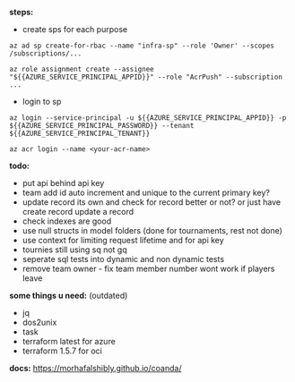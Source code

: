 **steps:**

-  create sps for each purpose

`az ad sp create-for-rbac --name "infra-sp" --role 'Owner' --scopes /subscriptions/...`

`az role assignment create --assignee "${{AZURE_SERVICE_PRINCIPAL_APPID}}" --role "AcrPush" --subscription ...`

-  login to sp

`az login --service-principal -u ${{AZURE_SERVICE_PRINCIPAL_APPID}} -p ${{AZURE_SERVICE_PRINCIPAL_PASSWORD}} --tenant ${{AZURE_SERVICE_PRINCIPAL_TENANT}}`

`az acr login --name <your-acr-name>`

**todo:**

-  put api behind api key
-  team add id auto increment and unique to the current primary key?
-  update record its own and check for record better or not? or just have create record update a record
-  check indexes are good
-  use null structs in model folders (done for tournaments, rest not done)
-  use context for limiting request lifetime and for api key
-  tournies still using sq not gq
-  seperate sql tests into dynamic and non dynamic tests
-  remove team owner - fix team member number wont work if players leave

**some things u need:** (outdated)

-  jq
-  dos2unix
-  task
-  terraform latest for azure
-  terraform 1.5.7 for oci

**docs:**
https://morhafalshibly.github.io/coanda/
